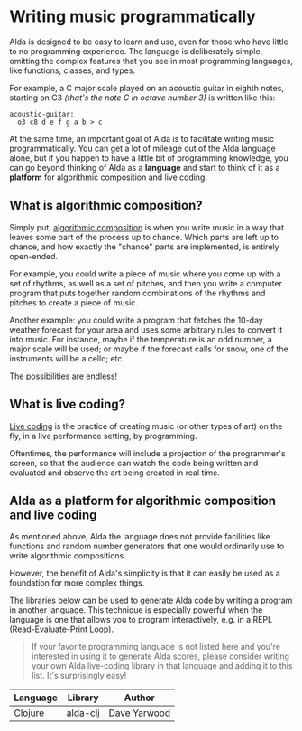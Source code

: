 # Writing music programmatically

Alda is designed to be easy to learn and use, even for those who have little to
no programming experience. The language is deliberately simple, omitting the
complex features that you see in most programming languages, like functions,
classes, and types.

For example, a C major scale played on an acoustic guitar in eighth notes,
starting on C3 _(that's the note C in octave number 3)_ is written like this:

```
acoustic-guitar:
  o3 c8 d e f g a b > c
```

At the same time, an important goal of Alda is to facilitate writing music
programmatically. You can get a lot of mileage out of the Alda language alone,
but if you happen to have a little bit of programming knowledge, you can go
beyond thinking of Alda as a **language** and start to think of it as a
**platform** for algorithmic composition and live coding.

## What is algorithmic composition?

Simply put, [algorithmic
composition](https://en.wikipedia.org/wiki/Algorithmic_composition) is when you
write music in a way that leaves some part of the process up to chance. Which
parts are left up to chance, and how exactly the "chance" parts are implemented,
is entirely open-ended.

For example, you could write a piece of music where you come up with a set of
rhythms, as well as a set of pitches, and then you write a computer program that
puts together random combinations of the rhythms and pitches to create a piece
of music.

Another example: you could write a program that fetches the 10-day weather
forecast for your area and uses some arbitrary rules to convert it into music.
For instance, maybe if the temperature is an odd number, a major scale will be
used; or maybe if the forecast calls for snow, one of the instruments will be a
cello; etc.

The possibilities are endless!

## What is live coding?

[Live coding](https://en.wikipedia.org/wiki/Live_coding) is the practice of
creating music (or other types of art) on the fly, in a live performance
setting, by programming.

Oftentimes, the performance will include a projection of the programmer's
screen, so that the audience can watch the code being written and evaluated and
observe the art being created in real time.

## Alda as a platform for algorithmic composition and live coding

As mentioned above, Alda the language does not provide facilities like functions
and random number generators that one would ordinarily use to write algorithmic
compositions.

However, the benefit of Alda's simplicity is that it can easily be used as a
foundation for more complex things.

The libraries below can be used to generate Alda code by writing a program in
another language. This technique is especially powerful when the language is one
that allows you to program interactively, e.g. in a REPL (Read-Evaluate-Print
Loop).

> If your favorite programming language is not listed here and you're interested
> in using it to generate Alda scores, please consider writing your own Alda
> live-coding library in that language and adding it to this list. It's
> surprisingly easy!

| Language | Library    | Author       |
|----------|------------|--------------|
| Clojure  | [alda-clj] | Dave Yarwood |

[alda-clj]: https://github.com/daveyarwood/alda-clj

